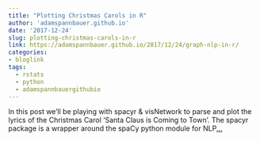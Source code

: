 ```yaml
---
title: "Plotting Christmas Carols in R"
author: 'adamspannbauer.github.io'
date: '2017-12-24'
slug: plotting-christmas-carols-in-r
link: https://adamspannbauer.github.io/2017/12/24/graph-nlp-in-r/
categories:
- bloglink
tags:
  - rstats
  - python
  - adamspannbauergithubio
---
```


In this post we’ll be playing with spacyr & visNetwork to parse and plot the lyrics of the Christmas Carol ‘Santa Claus is Coming to Town’. The spacyr package is a wrapper around the spaCy python module for NLP[... <i class="fas fa-external-link-alt"></i>](https://adamspannbauer.github.io/2017/12/24/graph-nlp-in-r/)

